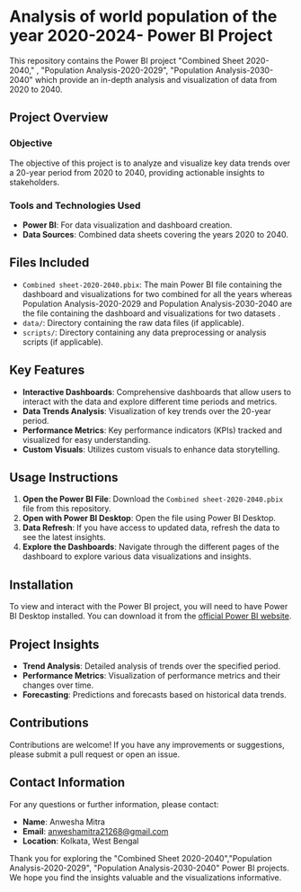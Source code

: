 # Analysis of world population of the year 2020-2024- Power BI Project

This repository contains the Power BI project "Combined Sheet 2020-2040," , "Population Analysis-2020-2029", "Population Analysis-2030-2040" which provide an in-depth analysis and visualization of data from 2020 to 2040. 

## Project Overview

### Objective
The objective of this project is to analyze and visualize key data trends over a 20-year period from 2020 to 2040, providing actionable insights to stakeholders.

### Tools and Technologies Used
- **Power BI**: For data visualization and dashboard creation.
- **Data Sources**: Combined data sheets covering the years 2020 to 2040.

## Files Included
- `Combined sheet-2020-2040.pbix`: The main Power BI file containing the dashboard and visualizations for two combined for all the years whereas Population Analysis-2020-2029 and Population Analysis-2030-2040 are the file containing the dashboard and visualizations for two datasets .
- `data/`: Directory containing the raw data files (if applicable).
- `scripts/`: Directory containing any data preprocessing or analysis scripts (if applicable).

## Key Features
- **Interactive Dashboards**: Comprehensive dashboards that allow users to interact with the data and explore different time periods and metrics.
- **Data Trends Analysis**: Visualization of key trends over the 20-year period.
- **Performance Metrics**: Key performance indicators (KPIs) tracked and visualized for easy understanding.
- **Custom Visuals**: Utilizes custom visuals to enhance data storytelling.

## Usage Instructions
1. **Open the Power BI File**: Download the `Combined sheet-2020-2040.pbix` file from this repository.
2. **Open with Power BI Desktop**: Open the file using Power BI Desktop.
3. **Data Refresh**: If you have access to updated data, refresh the data to see the latest insights.
4. **Explore the Dashboards**: Navigate through the different pages of the dashboard to explore various data visualizations and insights.

## Installation
To view and interact with the Power BI project, you will need to have Power BI Desktop installed. You can download it from the [official Power BI website](https://powerbi.microsoft.com/desktop/).

## Project Insights
- **Trend Analysis**: Detailed analysis of trends over the specified period.
- **Performance Metrics**: Visualization of performance metrics and their changes over time.
- **Forecasting**: Predictions and forecasts based on historical data trends.

## Contributions
Contributions are welcome! If you have any improvements or suggestions, please submit a pull request or open an issue.

## Contact Information
For any questions or further information, please contact:
- **Name**: Anwesha Mitra
- **Email**: anweshamitra21268@gmail.com
- **Location**: Kolkata, West Bengal

Thank you for exploring the "Combined Sheet 2020-2040","Population Analysis-2020-2029", "Population Analysis-2030-2040" Power BI projects. We hope you find the insights valuable and the visualizations informative.
